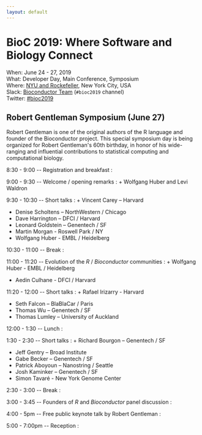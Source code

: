 ```yaml
---
layout: default
---
```

# BioC 2019: Where Software and Biology Connect

When: June 24 - 27, 2019<br />
What: Developer Day, Main Conference, Symposium<br />
Where: [NYU and Rockefeller][venue], New York City, USA<br />
Slack: [Bioconductor Team][] (`#bioc2019` channel)<br />
Twitter: [#bioc2019][tweet]<br />

[tweet]: https://twitter.com/hashtag/bioc2019?f=tweets
[venue]: ./travel-accommodations
[Bioconductor Team]: https://bioc-community.herokuapp.com/

## Robert Gentleman Symposium (June 27)

Robert Gentleman is one of the original authors of the R language and
founder of the Bioconductor project. This special symposium day is
being organized for Robert Gentleman's 60th birthday, in honor of his
wide-ranging and influential contributions to statistical computing
and computational biology.

8:30 - 9:00 -- Registration and breakfast
: 

9:00 - 9:30 -- Welcome / opening remarks
: + Wolfgang Huber and Levi Waldron

9:30 - 10:30 -- Short talks
: + Vincent Carey – Harvard
  + Denise Scholtens – NorthWestern / Chicago
  + Dave Harrington – DFCI / Harvard
  + Leonard Goldstein – Genentech / SF
  + Martin Morgan - Roswell Park / NY
  + Wolfgang Huber - EMBL / Heidelberg

10:30 - 11:00 -- Break
: 

11:00 - 11:20 -- Evolution of the _R_ / _Bioconductor_ communities
: + Wolfgang Huber - EMBL / Heidelberg
  + Aedin Culhane - DFCI / Harvard

11:20 - 12:00 -- Short talks
: + Rafael Irizarry - Harvard 
  + Seth Falcon – BlaBlaCar / Paris
  + Thomas Wu – Genentech / SF
  + Thomas Lumley – University of Auckland

12:00 - 1:30 -- Lunch
: 

1:30 - 2:30 -- Short talks
: + Richard Bourgon – Genentech / SF
  + Jeff Gentry – Broad Institute
  + Gabe Becker – Genentech / SF
  + Patrick Aboyoun – Nanostring / Seattle
  + Josh Kaminker – Genentech / SF
  + Simon Tavaré - New York Genome Center

2:30 - 3:00 -- Break
: 

3:00 - 3:45 -- Founders of _R_ and _Bioconductor_ panel discussion
: 

4:00 - 5pm -- Free public keynote talk by Robert Gentleman
: 

5:00 - 7:00pm -- Reception
: 

